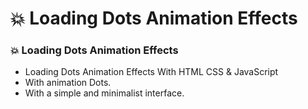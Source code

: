 # 💥 Loading Dots Animation Effects
### 💥 Loading Dots Animation Effects

- Loading Dots Animation Effects With HTML CSS & JavaScript
- With animation Dots.
- With a simple and minimalist interface.

